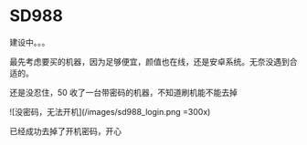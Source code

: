 # SD988

建设中。。。

最先考虑要买的机器，因为足够便宜，颜值也在线，还是安卓系统。无奈没遇到合适的。

还是没忍住，50 收了一台带密码的机器，不知道刷机能不能去掉

![没密码，无法开机](/images/sd988_login.png =300x)

已经成功去掉了开机密码，开心